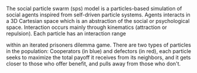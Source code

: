 The social particle swarm (sps) model is a particles-based simulation of social agents inspired from self-driven particle systems. Agents interacts in a 3D Cartesian space which is an abstraction of the social or psychological space. Interaction occurs mainly through kinematics (attraction or repulsion). Each particle has an interaction range

 within an iterated prisoners dilemma game. There are two types of particles in the population: Cooperators (in blue) and defectors (in red), each particle seeks to maximize the total payoff it receives from its neighbors, and it gets closer to those who offer benefit, and pulls away from those who don't.
